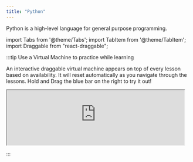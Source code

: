 ```yaml
---
title: "Python"
---
```


Python is a high-level language for general purpose programming.

import Tabs from '@theme/Tabs';
import TabItem from '@theme/TabItem';
import Draggable from "react-draggable";

:::tip Use a Virtual Machine to practice while learning

An interactive draggable virtual machine appears on top of every lesson based on availability. It will reset automatically as you navigate through the lessons. Hold and Drag the blue bar on the right to try it out!

<Draggable>
  <div class="card-demo" style={{ position: "relative", zIndex: 5 }}>
    <div
      class="card"
      style={{ backgroundColor: "#1d9dff", position: "relative", zIndex: 5 }}
    >
      <iframe
        src="https://vm.theprogrammingfoundation.org/images/emulation/python.html"
        width="96%"
        height="auto"
      ></iframe>
    </div>
  </div>
</Draggable>

:::
